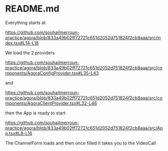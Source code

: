 # README.md

Everything starts at 

https://github.com/souhailmerroun-practice/agora/blob/833a49b02ff72721c651d2052d751824f2cb8aaa/src/index.tsx#L14-L18

We load the 2 providers

https://github.com/souhailmerroun-practice/agora/blob/833a49b02ff72721c651d2052d751824f2cb8aaa/src/components/AgoraConfigProvider.tsx#L35-L43

and

https://github.com/souhailmerroun-practice/agora/blob/833a49b02ff72721c651d2052d751824f2cb8aaa/src/components/AgoraClientProvider.tsx#L32-L46

then the App is ready to start

https://github.com/souhailmerroun-practice/agora/blob/833a49b02ff72721c651d2052d751824f2cb8aaa/src/App.tsx#L8-L16

The ChannelForm loads and then once filled it takes you to the VideoCall